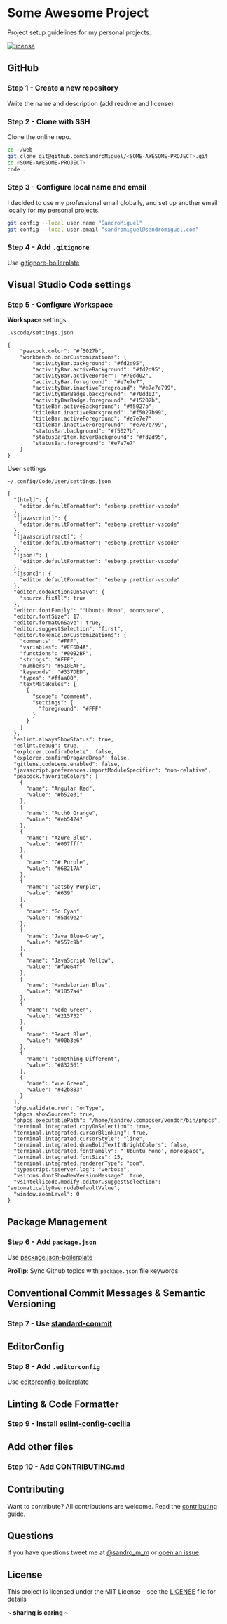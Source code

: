 # Some Awesome Project

Project setup guidelines for my personal projects.

[![license](https://img.shields.io/badge/License-MIT-blue.svg?style=flat)](LICENSE)

## GitHub

### Step 1 - Create a new repository

Write the name and description (add readme and license)

### Step 2 - Clone with SSH

Clone the online repo.

```sh
cd ~/web
git clone git@github.com:SandroMiguel/<SOME-AWESOME-PROJECT>.git
cd <SOME-AWESOME-PROJECT>
code .
```

### Step 3 - Configure local name and email

I decided to use my professional email globally, and set up another email locally for my personal projects.

```sh
git config --local user.name "SandroMiguel"
git config --local user.email "sandromiguel@sandromiguel.com"
```

### Step 4 - Add `.gitignore`

Use [gitignore-boilerplate](https://github.com/SandroMiguel/gitignore-boilerplate)

## Visual Studio Code settings

### Step 5 - Configure Workspace

**Workspace** settings

`.vscode/settings.json`

```
{
    "peacock.color": "#f5027b",
    "workbench.colorCustomizations": {
        "activityBar.background": "#fd2d95",
        "activityBar.activeBackground": "#fd2d95",
        "activityBar.activeBorder": "#70dd02",
        "activityBar.foreground": "#e7e7e7",
        "activityBar.inactiveForeground": "#e7e7e799",
        "activityBarBadge.background": "#70dd02",
        "activityBarBadge.foreground": "#15202b",
        "titleBar.activeBackground": "#f5027b",
        "titleBar.inactiveBackground": "#f5027b99",
        "titleBar.activeForeground": "#e7e7e7",
        "titleBar.inactiveForeground": "#e7e7e799",
        "statusBar.background": "#f5027b",
        "statusBarItem.hoverBackground": "#fd2d95",
        "statusBar.foreground": "#e7e7e7"
    }
}
```

**User** settings

`~/.config/Code/User/settings.json`

```
{
  "[html]": {
    "editor.defaultFormatter": "esbenp.prettier-vscode"
  },
  "[javascript]": {
    "editor.defaultFormatter": "esbenp.prettier-vscode"
  },
  "[javascriptreact]": {
    "editor.defaultFormatter": "esbenp.prettier-vscode"
  },
  "[json]": {
    "editor.defaultFormatter": "esbenp.prettier-vscode"
  },
  "[jsonc]": {
    "editor.defaultFormatter": "esbenp.prettier-vscode"
  },
  "editor.codeActionsOnSave": {
    "source.fixAll": true
  },
  "editor.fontFamily": "'Ubuntu Mono', monospace",
  "editor.fontSize": 17,
  "editor.formatOnSave": true,
  "editor.suggestSelection": "first",
  "editor.tokenColorCustomizations": {
    "comments": "#FFF",
    "variables": "#FF6D4A",
    "functions": "#00B2BF",
    "strings": "#FFF",
    "numbers": "#518EAF",
    "keywords": "#337DED",
    "types": "#ffaa00",
    "textMateRules": [
      {
        "scope": "comment",
        "settings": {
          "foreground": "#FFF"
        }
      }
    ]
  },
  "eslint.alwaysShowStatus": true,
  "eslint.debug": true,
  "explorer.confirmDelete": false,
  "explorer.confirmDragAndDrop": false,
  "gitlens.codeLens.enabled": false,
  "javascript.preferences.importModuleSpecifier": "non-relative",
  "peacock.favoriteColors": [
    {
      "name": "Angular Red",
      "value": "#b52e31"
    },
    {
      "name": "Auth0 Orange",
      "value": "#eb5424"
    },
    {
      "name": "Azure Blue",
      "value": "#007fff"
    },
    {
      "name": "C# Purple",
      "value": "#68217A"
    },
    {
      "name": "Gatsby Purple",
      "value": "#639"
    },
    {
      "name": "Go Cyan",
      "value": "#5dc9e2"
    },
    {
      "name": "Java Blue-Gray",
      "value": "#557c9b"
    },
    {
      "name": "JavaScript Yellow",
      "value": "#f9e64f"
    },
    {
      "name": "Mandalorian Blue",
      "value": "#1857a4"
    },
    {
      "name": "Node Green",
      "value": "#215732"
    },
    {
      "name": "React Blue",
      "value": "#00b3e6"
    },
    {
      "name": "Something Different",
      "value": "#832561"
    },
    {
      "name": "Vue Green",
      "value": "#42b883"
    }
  ],
  "php.validate.run": "onType",
  "phpcs.showSources": true,
  "phpcs.executablePath": "/home/sandro/.composer/vendor/bin/phpcs",
  "terminal.integrated.copyOnSelection": true,
  "terminal.integrated.cursorBlinking": true,
  "terminal.integrated.cursorStyle": "line",
  "terminal.integrated.drawBoldTextInBrightColors": false,
  "terminal.integrated.fontFamily": "'Ubuntu Mono', monospace",
  "terminal.integrated.fontSize": 15,
  "terminal.integrated.rendererType": "dom",
  "typescript.tsserver.log": "verbose",
  "vsicons.dontShowNewVersionMessage": true,
  "vsintellicode.modify.editor.suggestSelection": "automaticallyOverrodeDefaultValue",
  "window.zoomLevel": 0
}
```

## Package Management

### Step 6 - Add `package.json`

Use [package.json-boilerplate](https://github.com/SandroMiguel/package.json-boilerplate)

**ProTip**: Sync Github topics with `package.json` file keywords

## Conventional Commit Messages & Semantic Versioning

### Step 7 - Use [standard-commit](https://github.com/SandroMiguel/standard-commit)

## EditorConfig

### Step 8 - Add `.editorconfig`

Use [editorconfig-boilerplate](https://github.com/SandroMiguel/editorconfig-boilerplate)

## Linting & Code Formatter

### Step 9 - Install [eslint-config-cecilia](https://github.com/SandroMiguel/eslint-config-cecilia)

## Add other files

### Step 10 - Add [CONTRIBUTING.md](CONTRIBUTING.md)

## Contributing

Want to contribute? All contributions are welcome. Read the [contributing guide](CONTRIBUTING.md).

## Questions

If you have questions tweet me at [@sandro_m_m](https://twitter.com/sandro_m_m) or [open an issue](../../issues/new).

## License

This project is licensed under the MIT License - see the [LICENSE](LICENSE) file for details

**~ sharing is caring ~**
